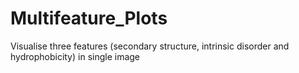 # Multifeature_Plots
Visualise three features (secondary structure, intrinsic disorder and hydrophobicity) in single image
